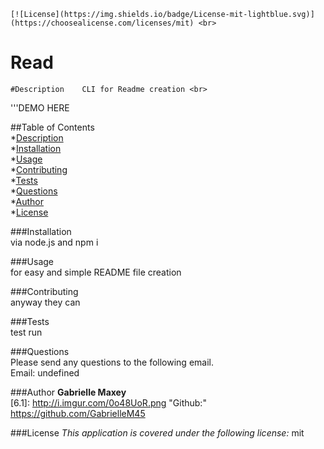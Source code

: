 

    [![License](https://img.shields.io/badge/License-mit-lightblue.svg)](https://choosealicense.com/licenses/mit) <br>


  # Read<br>


    #Description    CLI for Readme creation <br>

  '''DEMO HERE <br>


  ##Table of Contents <br>
  *[Description](**Description) <br>
  *[Installation](**Installation) <br>
  *[Usage](**Usage)<br>
  *[Contributing](**Contributing) <br>
  *[Tests](**Tests) <br>
  *[Questions](**Questions)<br>
  *[Author](**Author) <br>
  *[License](**License) <br>


  ###Installation<br>
  via node.js and npm i<br>


  ###Usage <br>
  for easy and simple README file creation <br>


  ###Contributing <br>
  anyway they can


  ###Tests <br>
  test run <br>


  ###Questions <br>
  Please send any questions to the following email. <br>
  Email: undefined <br>


  ###Author    **Gabrielle Maxey** <br>
  [6.1]: http://i.imgur.com/0o48UoR.png "Github:" <https://github.com/GabrielleM45>

  ###License  *This application is covered under the following license:*
  mit

